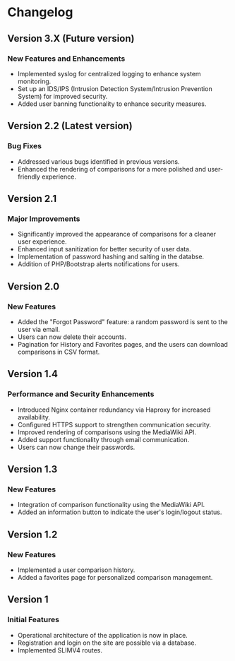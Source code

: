 # Changelog

## Version 3.X (**Future version**)


### New Features and Enhancements

- Implemented syslog for centralized logging to enhance system monitoring.
- Set up an IDS/IPS (Intrusion Detection System/Intrusion Prevention System) for improved security.
- Added user banning functionality to enhance security measures.

## Version 2.2 (**Latest version**)

### Bug Fixes

- Addressed various bugs identified in previous versions.
- Enhanced the rendering of comparisons for a more polished and user-friendly experience.

## Version 2.1 

### Major Improvements
- Significantly improved the appearance of comparisons for a cleaner user experience.
- Enhanced input sanitization for better security of user data.
- Implementation of password hashing and salting in the databse.
- Addition of PHP/Bootstrap alerts notifications for users.

## Version 2.0 

### New Features

- Added the "Forgot Password" feature: a random password is sent to the user via email.
- Users can now delete their accounts.
- Pagination for History and Favorites pages, and the users can download comparisons in CSV format.

## Version 1.4 

### Performance and Security Enhancements

- Introduced Nginx container redundancy via Haproxy for increased availability.
- Configured HTTPS support to strengthen communication security.
- Improved rendering of comparisons using the MediaWiki API.
- Added support functionality through email communication.
- Users can now change their passwords.

## Version 1.3 

### New Features

- Integration of comparison functionality using the MediaWiki API.
- Added an information button to indicate the user's login/logout status.

## Version 1.2

### New Features

- Implemented a user comparison history.
- Added a favorites page for personalized comparison management.

## Version 1

### Initial Features

- Operational architecture of the application is now in place.
- Registration and login on the site are possible via a database.
- Implemented SLIMV4 routes.
